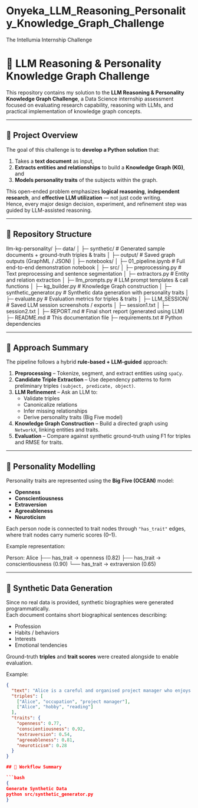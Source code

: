 # Onyeka_LLM_Reasoning_Personality_Knowledge_Graph_Challenge
The Intellumia Internship Challenge

# 🧠 LLM Reasoning & Personality Knowledge Graph Challenge

This repository contains my solution to the **LLM Reasoning & Personality Knowledge Graph Challenge**, a Data Science internship assessment focused on evaluating research capability, reasoning with LLMs, and practical implementation of knowledge graph concepts.

---

## 🚀 Project Overview

The goal of this challenge is to **develop a Python solution** that:
1. Takes a **text document** as input,
2. **Extracts entities and relationships** to build a **Knowledge Graph (KG)**, and
3. **Models personality traits** of the subjects within the graph.

This open-ended problem emphasizes **logical reasoning**, **independent research**, and **effective LLM utilization** — not just code writing.  
Hence, every major design decision, experiment, and refinement step was guided by LLM-assisted reasoning.

---

## 📁 Repository Structure

llm-kg-personality/
├─ data/
│ ├─ synthetic/ # Generated sample documents + ground-truth triples & traits
│ ├─ output/ # Saved graph outputs (GraphML / JSON)
│
├─ notebooks/
│ ├─ 01_pipeline.ipynb # Full end-to-end demonstration notebook
│
├─ src/
│ ├─ preprocessing.py # Text preprocessing and sentence segmentation
│ ├─ extractors.py # Entity and relation extraction
│ ├─ llm_prompts.py # LLM prompt templates & call functions
│ ├─ kg_builder.py # Knowledge Graph construction
│ ├─ synthetic_generator.py # Synthetic data generation with personality traits
│ ├─ evaluate.py # Evaluation metrics for triples & traits
│
├─ LLM_SESSION/ # Saved LLM session screenshots / exports
│ ├─ session1.txt
│ ├─ session2.txt
│
├─ REPORT.md # Final short report (generated using LLM)
├─ README.md # This documentation file
├─ requirements.txt # Python dependencies

---

## 🧩 Approach Summary

The pipeline follows a hybrid **rule-based + LLM-guided** approach:

1. **Preprocessing** – Tokenize, segment, and extract entities using `spaCy`.
2. **Candidate Triple Extraction** – Use dependency patterns to form preliminary triples `(subject, predicate, object)`.
3. **LLM Refinement** – Ask an LLM to:
   - Validate triples
   - Canonicalize relations
   - Infer missing relationships
   - Derive personality traits (Big Five model)
4. **Knowledge Graph Construction** – Build a directed graph using `NetworkX`, linking entities and traits.
5. **Evaluation** – Compare against synthetic ground-truth using F1 for triples and RMSE for traits.

---

## 🧠 Personality Modelling

Personality traits are represented using the **Big Five (OCEAN)** model:
- **Openness**
- **Conscientiousness**
- **Extraversion**
- **Agreeableness**
- **Neuroticism**

Each person node is connected to trait nodes through `"has_trait"` edges, where trait nodes carry numeric scores (0–1).

Example representation:

Person: Alice
├── has_trait → openness (0.82)
├── has_trait → conscientiousness (0.90)
└── has_trait → extraversion (0.65)


---

## 🧬 Synthetic Data Generation

Since no real data is provided, synthetic biographies were generated programmatically.  
Each document contains short biographical sentences describing:
- Profession
- Habits / behaviors
- Interests
- Emotional tendencies

Ground-truth **triples** and **trait scores** were created alongside to enable evaluation.

Example:
```json
{
  "text": "Alice is a careful and organised project manager who enjoys reading speculative fiction.",
  "triples": [
    ["Alice", "occupation", "project manager"],
    ["Alice", "hobby", "reading"]
  ],
  "traits": {
    "openness": 0.77,
    "conscientiousness": 0.92,
    "extraversion": 0.54,
    "agreeableness": 0.81,
    "neuroticism": 0.28
  }
}

## 🔄 Workflow Summary

```bash
{
Generate Synthetic Data
python src/synthetic_generator.py
}


